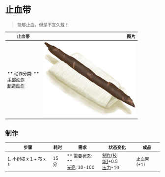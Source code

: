 # 止血带  
> 能够止血，但是不宜久戴！  
  
  止血带  |   图片   
 ----  |  ----:   
 ** 动作分类: **<br>[手部动作](HandAction.md)<br>[制造动作](CraftAction.md)  |  <img decoding="async" src="Sprite/Tourniquet.png" href="a.md" style="max-width:300px;max-height:300px;">   
  
## 制作  
步骤  |  耗时  |  需求  |  状态变化  |  成品  
----  |  ----  |  ----  |  ----  |  ----  
1. [小树枝](Sticks.md) x 1 + [布](Cloth.md) x 1  |  15分  |  ** 需要状态: **<br>[光亮](Light.md): 10-100  |  [制作(技能)](Skill_Crafting.md)+0.5<br>[压力](Stress.md)-10  |  [止血带](Tourniquet.md)(+1)  


<script>document.title="止血带 - 卡牌生存百科 Card Survival Wiki";</script>